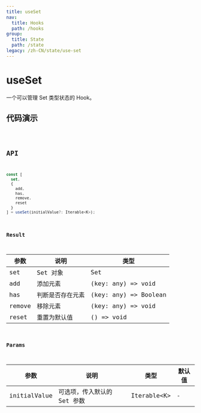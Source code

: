 ```yaml
---
title: useSet
nav:
  title: Hooks
  path: /hooks
group:
  title: State
  path: /state
legacy: /zh-CN/state/use-set
---
```


# useSet

一个可以管理 Set 类型状态的 Hook。

## 代码演示

<code src="./demo/demo1.tsx" />

## API

```javascript
const [
  set,
  {
    add,
    has,
    remove,
    reset
  }
] = useSet(initialValue?: Iterable<K>);
```

### Result

| 参数     | 说明                                 | 类型                 |
|----------|--------------------------------------|----------------------|
| set  | Set 对象                         | Set              |
| add | 添加元素 | (key: any) => void |
| has | 判断是否存在元素 | (key: any) => Boolean |
| remove | 移除元素 | (key: any) => void |
| reset | 重置为默认值 | () => void |

### Params

| 参数    | 说明                                         | 类型                   | 默认值 |
|---------|----------------------------------------------|------------------------|--------|
| initialValue | 可选项，传入默认的 Set 参数  | Iterable<K\> | -      |
